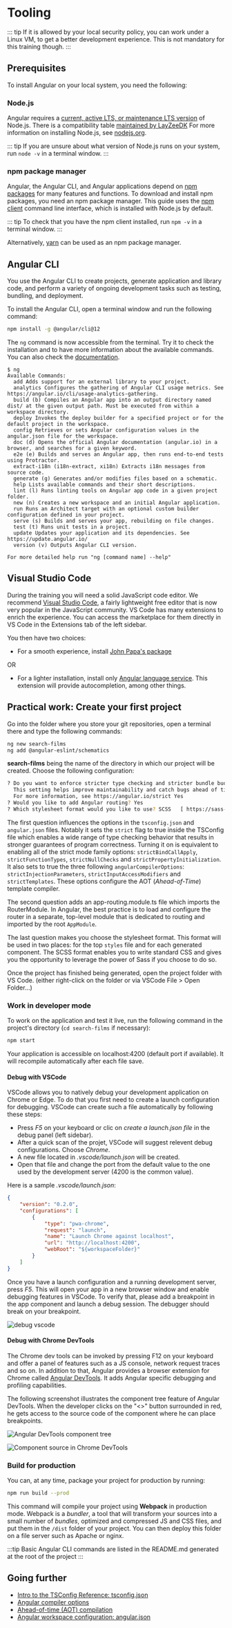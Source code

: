 # Tooling

::: tip
If it is allowed by your local security policy, you can work under a Linux VM, to get a better development experience. This is not mandatory for this training though.
:::

## Prerequisites
To install Angular on your local system, you need the following:

### Node.js
Angular requires a [current, active LTS, or maintenance LTS version](https://nodejs.org/en/about/releases/) of Node.js.
There is a compatibility table [maintained by LayZeeDK](https://gist.github.com/LayZeeDK/c822cc812f75bb07b7c55d07ba2719b3)
For more information on installing Node.js, see [nodejs.org](https://nodejs.org/en/).

::: tip
If you are unsure about what version of Node.js runs on your system, run `node -v` in a terminal window.
:::

### npm package manager
Angular, the Angular CLI, and Angular applications depend on [npm packages](https://docs.npmjs.com/about-npm) for many features and functions. To download and install npm packages, you need an npm package manager. This guide uses the [npm client](https://docs.npmjs.com/cli/v7/commands/npm-install) command line interface, which is installed with Node.js by default.

::: tip
To check that you have the npm client installed, run `npm -v` in a terminal window.
:::

Alternatively, [yarn](https://classic.yarnpkg.com/en/docs/install/) can be used as an npm package manager.

## Angular CLI
You use the Angular CLI to create projects, generate application and library code, and perform a variety of ongoing development tasks such as testing, bundling, and deployment.

To install the Angular CLI, open a terminal window and run the following command:
```sh
npm install -g @angular/cli@12
```

The `ng` command is now accessible from the terminal. Try it to check the installation and to have more information about the available commands. You can also check the [documentation](https://angular.io/cli#command-overview).
```
$ ng
Available Commands:
  add Adds support for an external library to your project.
  analytics Configures the gathering of Angular CLI usage metrics. See https://angular.io/cli/usage-analytics-gathering.
  build (b) Compiles an Angular app into an output directory named dist/ at the given output path. Must be executed from within a workspace directory.
  deploy Invokes the deploy builder for a specified project or for the default project in the workspace.
  config Retrieves or sets Angular configuration values in the angular.json file for the workspace.
  doc (d) Opens the official Angular documentation (angular.io) in a browser, and searches for a given keyword.
  e2e (e) Builds and serves an Angular app, then runs end-to-end tests using Protractor.
  extract-i18n (i18n-extract, xi18n) Extracts i18n messages from source code.
  generate (g) Generates and/or modifies files based on a schematic.
  help Lists available commands and their short descriptions.
  lint (l) Runs linting tools on Angular app code in a given project folder.
  new (n) Creates a new workspace and an initial Angular application.
  run Runs an Architect target with an optional custom builder configuration defined in your project.
  serve (s) Builds and serves your app, rebuilding on file changes.
  test (t) Runs unit tests in a project.
  update Updates your application and its dependencies. See https://update.angular.io/
  version (v) Outputs Angular CLI version.

For more detailed help run "ng [command name] --help"
```

## Visual Studio Code
During the training you will need a solid JavaScript code editor. We recommend [Visual Studio Code](https://code.visualstudio.com/), a fairly lightweight free editor that is now very popular in the JavaScript community. VS Code has many extensions to enrich the experience. You can access the marketplace for them directly in VS Code in the Extensions tab of the left sidebar.

You then have two choices:
- For a smooth experience, install [John Papa's package](https://marketplace.visualstudio.com/items?itemName=johnpapa.angular-essentials)

OR

- For a lighter installation, install only [Angular language service](https://marketplace.visualstudio.com/items?itemName=Angular.ng-template). This extension will provide autocompletion, among other things.

## Practical work: Create your first project
Go into the folder where you store your git repositories, open a terminal there and type the following commands:

```sh
ng new search-films
ng add @angular-eslint/schematics
```

**search-films** being the name of the directory in which our project will be created.
Choose the following configuration:

```sh
? Do you want to enforce stricter type checking and stricter bundle budgets in the workspace?
  This setting helps improve maintainability and catch bugs ahead of time.
  For more information, see https://angular.io/strict Yes
? Would you like to add Angular routing? Yes
? Which stylesheet format would you like to use? SCSS   [ https://sass-lang.com/documentation/syntax#scss ]
```

The first question influences the options in the `tsconfig.json` and `angular.json` files. Notably it sets the `strict` flag to true inside the TSConfig file which enables a wide range of type checking behavior that results in stronger guarantees of program correctness. Turning it on is equivalent to enabling all of the strict mode family options: `strictBindCallApply`, `strictFunctionTypes`, `strictNullChecks` and `strictPropertyInitialization`. It also sets to true the three following `angularCompilerOptions`: `strictInjectionParameters`, `strictInputAccessModifiers` and `strictTemplates`. These options configure the AOT (*Ahead-of-Time*) template compiler.

The second question adds an app-routing.module.ts file which imports the RouterModule. In Angular, the best practice is to load and configure the router in a separate, top-level module that is dedicated to routing and imported by the root `AppModule`.

The last question makes you choose the stylesheet format. This format will be used in two places: for the top `styles` file and for each generated component. The SCSS format enables you to write standard CSS and gives you the opportunity to leverage the power of Sass if you choose to do so.

Once the project has finished being generated, open the project folder with VS Code. (either right-click on the folder or via VSCode File > Open Folder...)

### Work in developer mode
To work on the application and test it live, run the following command in the project's directory (`cd search-films` if necessary):
```sh
npm start
```
Your application is accessible on localhost:4200 (default port if available). It will recompile automatically after each file save.

#### Debug with VSCode

VSCode allows you to natively debug your development application on Chrome or Edge. To do that you first need to create a launch configuration for debugging. VSCode can create such a file automatically by following these steps:

- Press *F5* on your keyboard or clic on *create a launch.json file* in the debug panel (left sidebar).
- After a quick scan of the projet, VSCode will suggest relevent debug configurations. Choose *Chrome*.
- A new file located in *.vscode/launch.json* will be created.
- Open that file and change the port from the default value to the one used by the development server (4200 is the common value).

Here is a sample *.vscode/launch.json*:

```json
{
    "version": "0.2.0",
    "configurations": [
        {
            "type": "pwa-chrome",
            "request": "launch",
            "name": "Launch Chrome against localhost",
            "url": "http://localhost:4200",
            "webRoot": "${workspaceFolder}"
        }
    ]
}
```

Once you have a launch configuration and a running development server, press *F5*. This will open your app in a new browser window and enable debugging features in VSCode. To verify that, please add a breakpoint in the app component and launch a debug session. The debugger should break on your breakpoint.

![debug vscode](../assets/vscode-breakpoint.png)

#### Debug with Chrome DevTools

The Chrome dev tools can be invoked by pressing F12 on your keyboard and offer a panel of features such as a JS console, network request traces and so on. In addition to that, Angular provides a browser extension for Chrome called [Angular DevTools](https://angular.io/guide/devtools). It adds Angular specific debugging and profiling capabilities.

The following screenshot illustrates the component tree feature of Angular DevTools. When the developer clicks on the "<>" button surrounded in red, he gets access to the source code of the component where he can place breakpoints.

![Angular DevTools component tree](../assets/devtools-component-tree.png)

![Component source in Chrome DevTools](../assets/devtools-component-source.png)

### Build for production
You can, at any time, package your project for production by running:
```sh
npm run build --prod
```
This command will compile your project using **Webpack** in production mode. Webpack is a *bundler*, a tool that will transform your sources into a small number of *bundles*, optimized and compressed JS and CSS files, and put them in the `/dist` folder of your project. You can then deploy this folder on a file server such as Apache or nginx.

:::tip
Basic Angular CLI commands are listed in the README.md generated at the root of the project
:::

## Going further
- [Intro to the TSConfig Reference: tsconfig.json](https://www.typescriptlang.org/tsconfig/)
- [Angular compiler options](https://angular.io/guide/angular-compiler-options)
- [Ahead-of-time (AOT) compilation](https://angular.io/guide/aot-compiler)
- [Angular workspace configuration: angular.json](https://angular.io/guide/workspace-config)
